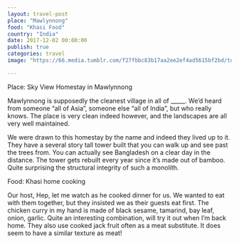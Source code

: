 ```yaml
---
layout: travel-post
place: "Mawlynnong"
food: "Khasi Food"
country: "India"
date: 2017-12-02 00:00:00
publish: true
categories: travel
image: "https://66.media.tumblr.com/f27fbbc83b17aa2ee2ef4ad5615bf2bd/tumblr_p0u302LDSa1wkhtd7o1_1280.jpg"

---
```


Place: Sky View Homestay in Mawlynnong

Mawlynnong is supposedly the cleanest village in all of _____. We’d heard from someone “all of Asia”, someone else “all of India”, but who really knows. The place is very clean indeed however, and the landscapes are all very well maintained.

We were drawn to this homestay by the name and indeed they lived up to it. They have a several story tall tower built that you can walk up and see past the trees from. You can actually see Bangladesh on a clear day in the distance. The tower gets rebuilt every year since it’s made out of bamboo. Quite surprising the structural integrity of such a monolith.

Food: Khasi home cooking

Our host, Hep, let me watch as he cooked dinner for us. We wanted to eat with them together, but they insisted we as their guests eat first. The chicken curry in my hand is made of black sesame, tamarind, bay leaf, onion, garlic. Quite an interesting combination, will try it out when I’m back home. They also use cooked jack fruit often as a meat substitute. It does seem to have a similar texture as meat!
